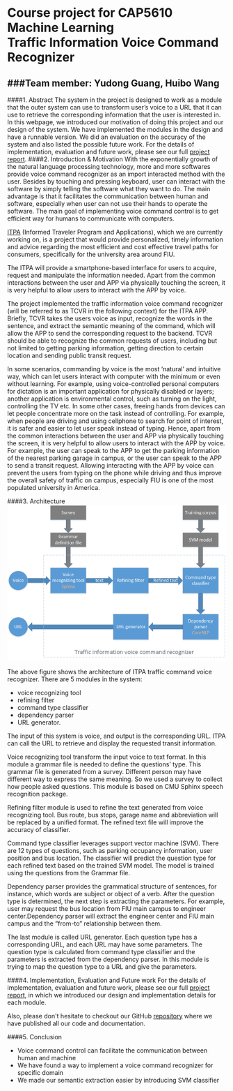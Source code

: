 # Course project for CAP5610 Machine Learning<br/>Traffic Information Voice Command Recognizer

###Team member: Yudong Guang, Huibo Wang
---
####1. Abstract
The system in the project is designed to work as
a module that the outer system can use to transform user’s voice
to a URL that it can use to retrieve the corresponding information
that the user is interested in. In this webpage, we introduced our
motivation of doing this project and our design of the system. 
We have implemented the modules
in the design and have a runnable version. We did an evaluation
on the accuracy of the system and also listed the possible future
work. For the details of implementation, evaluation and future work,
please see our full [project report].
####2. Introduction & Motivation
With the exponentially growth of the natural language
processing technology, more and more softwares provide voice
command recognizer as an import interacted method with the
user. Besides by touching and pressing keyboard, user can
interact with the software by simply telling the software what
they want to do. The main advantage is that it facilitates the
communication between human and software, especially when
user can not use their hands to operate the software. The main
goal of implementing voice command control is to get efficient
way for humans to communicate with computers.

[ITPA] (Informed Traveler Program and Applications),
which we are currently working on, is a project that would
provide personalized, timely information and advice regarding
the most efficient and cost effective travel paths for consumers,
specifically for the university area around FIU.

The ITPA will provide a smartphone-based interface for
users to acquire, request and manipulate the information
needed. Apart from the common interactions between the user
and APP via physically touching the screen, it is very helpful
to allow users to interact with the APP by voice.

The project implemented the traffic information voice command
recognizer (will be referred to as TCVR in the following
context) for the ITPA APP. Briefly, TCVR takes the users voice
as input, recognize the words in the sentence, and extract
the semantic meaning of the command, which will allow
the APP to send the corresponding request to the backend.
TCVR should be able to recognize the common requests of
users, including but not limited to getting parking information,
getting direction to certain location and sending public transit
request.

In some scenarios, commanding by voice is the most
‘natural’ and intuitive way, which can let users interact with
computer with the minimum or even without learning. For
example, using voice-controlled personal computers for dictation
is an important application for physically disabled or
layers; another application is environmental control, such as
turning on the light, controlling the TV etc. In some other
cases, freeing hands from devices can let people concentrate
more on the task instead of controlling. For example, when
people are driving and using cellphone to search for point of
interest, it is safer and easier to let user speak instead of typing.
Hence, apart from the common interactions between the user
and APP via physically touching the screen, it is very helpful
to allow users to interact with the APP by voice. For example,
the user can speak to the APP to get the parking information
of the nearest parking garage in campus, or the user can speak
to the APP to send a transit request. Allowing interacting with
the APP by voice can prevent the users from typing on the
phone while driving and thus improve the overall safety of
traffic on campus, especially FIU is one of the most populated
university in America.

####3. Architecture
![TCVR Architecture](https://raw.githubusercontent.com/hwang033/tcvr/master/doc/ml_architecture.png "TCVR Architecture")

The above figure shows the architecture of ITPA traffic command
voice recognizer. There are 5 modules in the system:
* voice recognizing tool
* refining filter
* command type classifier
* dependency parser
* URL generator.

The input of this system is voice, and output is the corresponding
URL. ITPA can call the URL to retrieve and display
the requested transit information.

Voice recognizing tool transform the input voice to text
format. In this module a grammar file is needed to define
the questions’ type. This grammar file is generated from a
survey. Different person may have different way to express
the same meaning. So we used a survey to collect how people
asked questions. This module is based on CMU Sphinx speech
recognition package.

Refining filter module is used to refine the text generated
from voice recognizing tool. Bus route, bus stops, garage name
and abbreviation will be replaced by a unified format. The
refined text file will improve the accuracy of classifier.

Command type classifier leverages support vector machine
(SVM). There are 12 types of questions, such as parking
occupancy information, user position and bus location. The
classifier will predict the question type for each refined text
based on the trained SVM model. The model is trained using
the questions from the Grammar file.

Dependency parser provides the grammatical structure of
sentences, for instance, which words are subject or object of
a verb. After the question type is determined, the next step
is extracting the parameters. For example, user may request
the bus location from FIU main campus to engineer center.Dependency parser will extract the engineer center and FIU
main campus and the ”from-to” relationship between them.

The last module is called URL generator. Each question type
has a corresponding URL, and each URL may have some parameters.
The question type is calculated from command type
classifier and the parameters is extracted from the dependency
parser. In this module is trying to map the question type to a
URL and give the parameters.

####4. Implementation, Evaluation and Future work
For the details of implementation, evaluation and future work, please see our full [project report], in which we introduced our design and implementation details for each module.

Also, please don't hesitate to checkout our GitHub [repository] where we have published all our code and documentation.

####5. Conclusion
* Voice command control can facilitate the communication between human and machine
* We have found a way to implement a voice command recognizer for specific domain
* We made our semantic extraction easier by introducing SVM classifier

[project report]:https://github.com/hwang033/tcvr/blob/master/doc/project_report.pdf
[ITPA]:http://government.fiu.edu/_assets/docs/UniversityCityProjectOverview.pdf
[repository]:https://github.com/hwang033/tcvr

